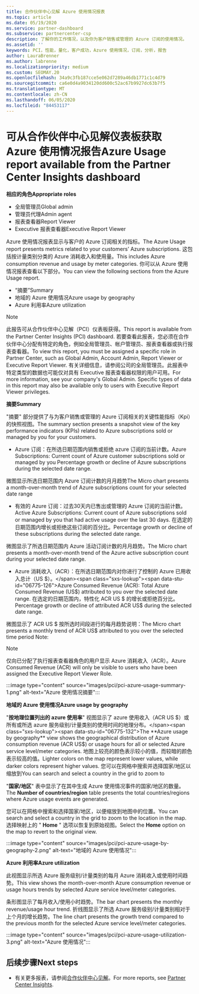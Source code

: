 ```yaml
---
title: 合作伙伴中心见解 Azure 使用情况报表
ms.topic: article
ms.date: 05/19/2020
ms.service: partner-dashboard
ms.subservice: partnercenter-csp
description: 了解你的工作情况，以及你为客户销售或管理的 Azure 订阅的使用情况。
ms.assetid: ''
keywords: PCI，性能，量化，客户成功，Azure 使用情况，订阅，分析，报告
author: LauraBrenner
ms.author: labrenne
ms.localizationpriority: medium
ms.custom: SEOMAY.20
ms.openlocfilehash: 34a9c3fb187cce5e062d7289a46db1771c1c4d79
ms.sourcegitcommit: ca6e0d4a9034120dd600c52ac67b9927dc63b7f5
ms.translationtype: MT
ms.contentlocale: zh-CN
ms.lasthandoff: 06/05/2020
ms.locfileid: "84453117"
---
```

# <a name="azure-usage-report-available-from-the-partner-center-insights-dashboard"></a><span data-ttu-id="06775-104">可从合作伙伴中心见解仪表板获取 Azure 使用情况报告</span><span class="sxs-lookup"><span data-stu-id="06775-104">Azure Usage report available from the Partner Center Insights dashboard</span></span>

<span data-ttu-id="06775-105">**相应的角色**</span><span class="sxs-lookup"><span data-stu-id="06775-105">**Appropriate roles**</span></span>
- <span data-ttu-id="06775-106">全局管理员</span><span class="sxs-lookup"><span data-stu-id="06775-106">Global admin</span></span>
- <span data-ttu-id="06775-107">管理员代理</span><span class="sxs-lookup"><span data-stu-id="06775-107">Admin agent</span></span>
- <span data-ttu-id="06775-108">报表查看器</span><span class="sxs-lookup"><span data-stu-id="06775-108">Report Viewer</span></span>
- <span data-ttu-id="06775-109">Executive 报表查看器</span><span class="sxs-lookup"><span data-stu-id="06775-109">Executive Report Viewer</span></span>

<span data-ttu-id="06775-110">Azure 使用情况报表显示与客户的 Azure 订阅相关的指标。</span><span class="sxs-lookup"><span data-stu-id="06775-110">The Azure Usage report presents metrics related to your customers’ Azure subscriptions.</span></span> <span data-ttu-id="06775-111">这包括按计量类别分类的 Azure 消耗收入和使用量。</span><span class="sxs-lookup"><span data-stu-id="06775-111">This includes Azure consumption revenue and usage by meter categories.</span></span> <span data-ttu-id="06775-112">你可以从 Azure 使用情况报表查看以下部分。</span><span class="sxs-lookup"><span data-stu-id="06775-112">You can view the following sections from the Azure Usage report.</span></span>

- <span data-ttu-id="06775-113">“摘要”</span><span class="sxs-lookup"><span data-stu-id="06775-113">Summary</span></span>
- <span data-ttu-id="06775-114">地域的 Azure 使用情况</span><span class="sxs-lookup"><span data-stu-id="06775-114">Azure usage by geography</span></span>
- <span data-ttu-id="06775-115">Azure 利用率</span><span class="sxs-lookup"><span data-stu-id="06775-115">Azure utilization</span></span>

 > [!NOTE]
 > <span data-ttu-id="06775-116">此报告可从合作伙伴中心见解（PCI）仪表板获得。</span><span class="sxs-lookup"><span data-stu-id="06775-116">This report is available from the Partner Center Insights (PCI) dashboard.</span></span> <span data-ttu-id="06775-117">若要查看此报表，您必须在合作伙伴中心分配有特定的角色，例如全局管理员、帐户管理员、报表查看器或执行报表查看器。</span><span class="sxs-lookup"><span data-stu-id="06775-117">To view this report, you must be assigned a specific role in Partner Center, such as Global Admin, Account Admin, Report Viewer or Executive Report Viewer.</span></span> <span data-ttu-id="06775-118">有关详细信息，请参阅公司的全局管理员。此报表中特定类型的数据也可能仅对具有 Executive 报表查看器权限的用户可用。</span><span class="sxs-lookup"><span data-stu-id="06775-118">For more information, see your company's Global Admin. Specific types of data in this report may also be available only to users with Executive Report Viewer privileges.</span></span>

<span data-ttu-id="06775-119">**摘要**</span><span class="sxs-lookup"><span data-stu-id="06775-119">**Summary**</span></span>

<span data-ttu-id="06775-120">"摘要" 部分提供了与为客户销售或管理的 Azure 订阅相关的关键性能指标（Kpi）的快照视图。</span><span class="sxs-lookup"><span data-stu-id="06775-120">The summary section presents a snapshot view of the key performance indicators (KPIs) related to Azure subscriptions sold or managed by you for your customers.</span></span>  

- <span data-ttu-id="06775-121">Azure 订阅：在所选日期范围内销售或拒绝 azure 订阅的当前计数。</span><span class="sxs-lookup"><span data-stu-id="06775-121">Azure Subscriptions: Current count of Azure customer subscriptions sold or managed by you Percentage growth or decline of Azure subscriptions during the selected date range.</span></span>

<span data-ttu-id="06775-122">微图显示所选日期范围内 Azure 订阅计数的月月趋势</span><span class="sxs-lookup"><span data-stu-id="06775-122">The Micro chart presents a month-over-month trend of Azure subscriptions count for your selected date range</span></span>
- <span data-ttu-id="06775-123">有效的 Azure 订阅：过去30天内已售出或管理的 Azure 订阅的当前计数。</span><span class="sxs-lookup"><span data-stu-id="06775-123">Active Azure Subscriptions: Current count of Azure subscriptions sold or managed by you that had active usage over the last 30 days.</span></span>
<span data-ttu-id="06775-124">在选定的日期范围内增长或拒绝这些订阅的百分比。</span><span class="sxs-lookup"><span data-stu-id="06775-124">Percentage growth or decline of these subscriptions during the selected date range.</span></span>

<span data-ttu-id="06775-125">微图显示了所选日期范围内 Azure 活动订阅计数的月月趋势。</span><span class="sxs-lookup"><span data-stu-id="06775-125">The Micro chart presents a month-over-month trend of the Azure active subscription count during your selected date range.</span></span>

- <span data-ttu-id="06775-126">Azure 消耗收入（ACR）：在所选日期范围内对你进行了控制的 Azure 已用收入总计（US $）。</span><span class="sxs-lookup"><span data-stu-id="06775-126">Azure Consumed Revenue (ACR): Total Azure Consumed Revenue (US$) attributed to you over the selected date range.</span></span>
<span data-ttu-id="06775-127">在选定的日期范围内，特性化 ACR US $ 的增长或拒绝百分比。</span><span class="sxs-lookup"><span data-stu-id="06775-127">Percentage growth or decline of attributed ACR US$ during the selected date range.</span></span> 

<span data-ttu-id="06775-128">微图显示了 ACR US $ 按所选时间段进行的每月趋势说明：</span><span class="sxs-lookup"><span data-stu-id="06775-128">The Micro chart presents a monthly trend of ACR US$ attributed to you over the selected time period Note:</span></span> 

> [!NOTE]
 > <span data-ttu-id="06775-129">仅向已分配了执行报表查看器角色的用户显示 Azure 消耗收入（ACR）。</span><span class="sxs-lookup"><span data-stu-id="06775-129">Azure Consumed Revenue (ACR) will only be visible to users who have been assigned the Executive Report Viewer Role.</span></span>

:::image type="content" source="images/pci/pci-azure-usage-summary-1.png" alt-text="Azure 使用情况摘要":::

<span data-ttu-id="06775-131">**地域的 Azure 使用情况**</span><span class="sxs-lookup"><span data-stu-id="06775-131">**Azure usage by geography**</span></span>

<span data-ttu-id="06775-132">"**按地理位置列出的 azure 使用率**" 视图显示了 azure 使用收入（ACR US $）或所有或所选 azure 服务级别/计量类别的使用时间的地理分布。</span><span class="sxs-lookup"><span data-stu-id="06775-132">The **Azure usage by geography** view shows the geographical distribution of Azure consumption revenue (ACR US$) or usage hours for all or selected Azure service level/meter categories.</span></span> <span data-ttu-id="06775-133">地图上较亮的颜色表示较小的值，而较暗的颜色表示较高的值。</span><span class="sxs-lookup"><span data-stu-id="06775-133">Lighter colors on the map represent lower values, while darker colors represent higher values.</span></span> <span data-ttu-id="06775-134">您可以在网格中搜索并选择国家/地区以缩放到</span><span class="sxs-lookup"><span data-stu-id="06775-134">You can search and select a country in the grid to zoom to</span></span> 

<span data-ttu-id="06775-135">"**国家/地区**" 表中显示了在其中生成 Azure 使用情况事件的国家/地区的数量。</span><span class="sxs-lookup"><span data-stu-id="06775-135">The **Number of countries/region** table presents the total countries/regions where Azure usage events are generated.</span></span>

<span data-ttu-id="06775-136">您可以在网格中搜索和选择国家/地区，以便缩放到地图中的位置。</span><span class="sxs-lookup"><span data-stu-id="06775-136">You can search and select a country in the grid to zoom to the location in the map.</span></span> <span data-ttu-id="06775-137">选择映射上的 " **Home** " 选项以恢复到原始视图。</span><span class="sxs-lookup"><span data-stu-id="06775-137">Select the **Home** option on the map to revert to the original view.</span></span>

:::image type="content" source="images/pci/pci-azure-usage-by-geography-2.png" alt-text="地域的 Azure 使用情况":::

<span data-ttu-id="06775-139">**Azure 利用率**</span><span class="sxs-lookup"><span data-stu-id="06775-139">**Azure utilization**</span></span>

<span data-ttu-id="06775-140">此视图显示所选 Azure 服务级别/计量类别的每月 Azure 消耗收入或使用时间趋势。</span><span class="sxs-lookup"><span data-stu-id="06775-140">This view shows the month-over-month Azure consumption revenue or usage hours trends by selected Azure service level/meter categories.</span></span> 

<span data-ttu-id="06775-141">条形图显示了每月收入/使用小时趋势。</span><span class="sxs-lookup"><span data-stu-id="06775-141">The bar chart presents the monthly revenue/usage hour trend.</span></span> <span data-ttu-id="06775-142">折线图显示了所选 Azure 服务级别/计量类别相对于上个月的增长趋势。</span><span class="sxs-lookup"><span data-stu-id="06775-142">The line chart presents the growth trend compared to the previous month for the selected Azure service level/meter categories.</span></span>

:::image type="content" source="images/pci/pci-azure-usage-utilization-3.png" alt-text="Azure 使用情况":::

## <a name="next-steps"></a><span data-ttu-id="06775-144">后续步骤</span><span class="sxs-lookup"><span data-stu-id="06775-144">Next steps</span></span>

- <span data-ttu-id="06775-145">有关更多报表，请参阅[合作伙伴中心见解](partner-center-insights.md)。</span><span class="sxs-lookup"><span data-stu-id="06775-145">For more reports, see [Partner Center Insights](partner-center-insights.md).</span></span>

